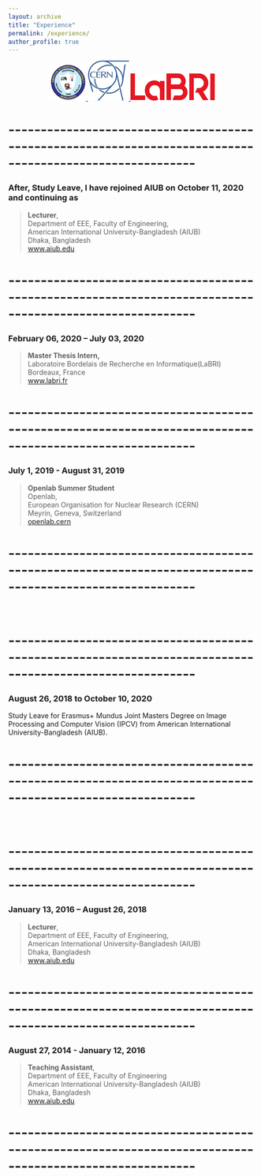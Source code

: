 ```yaml
---
layout: archive
title: "Experience"
permalink: /experience/
author_profile: true
---
```


<center>
<a href="https://www.aiub.edu/">
  <img src="/images/icons/AIUB_whole_logo.png" alt="AIUB">
</a>
<a href="https://home.cern/">
  <img src="/images/icons/cern.jpg" alt="CERN">
</a>
<a href="https://www.labri.fr">
  <img src="/images/icons/LABRI_small.png" alt="LaBRI">
</a>
</center>

# ---------------------------------------------------------------------------------------------------------
 

### After, Study Leave, I have rejoined AIUB on October 11, 2020 and continuing as 

> **Lecturer**,\
Department of EEE, Faculty of Engineering,\
American International University-Bangladesh (AIUB)\
Dhaka, Bangladesh\
<a href="https://www.aiub.edu"> www.aiub.edu</a>

# ---------------------------------------------------------------------------------------------------------


### February 06, 2020 – July 03, 2020

> **Master Thesis Intern,**\
Laboratoire Bordelais de Recherche en Informatique(LaBRI)\
Bordeaux, France\
<a href="https://www.labri.fr"> www.labri.fr </a>

# ---------------------------------------------------------------------------------------------------------
 

### July 1, 2019 - August 31, 2019

> **Openlab Summer Student**\
Openlab,\
European Organisation for Nuclear Research (CERN)\
Meyrin, Geneva, Switzerland\
<a href="https://openlab.cern"> openlab.cern </a>

# ---------------------------------------------------------------------------------------------------------
 
<br />

# ---------------------------------------------------------------------------------------------------------
### August 26, 2018 to October 10, 2020 
Study Leave for Erasmus+ Mundus Joint Masters Degree on Image Processing and Computer Vision (IPCV) from American International University-Bangladesh (AIUB).
# ---------------------------------------------------------------------------------------------------------
 
<br />

# ---------------------------------------------------------------------------------------------------------
 
### January 13, 2016 – August 26, 2018 

> **Lecturer**,\
Department of EEE, Faculty of Engineering,\
American International University-Bangladesh (AIUB)\
Dhaka, Bangladesh\
<a href="https://www.aiub.edu"> www.aiub.edu</a>

# ---------------------------------------------------------------------------------------------------------
 

### August 27, 2014 - January 12, 2016

> **Teaching Assistant**,\
Department of EEE, Faculty of Engineering\
American International University-Bangladesh (AIUB)\
Dhaka, Bangladesh\
<a href="https://www.aiub.edu"> www.aiub.edu</a>

# ---------------------------------------------------------------------------------------------------------
 